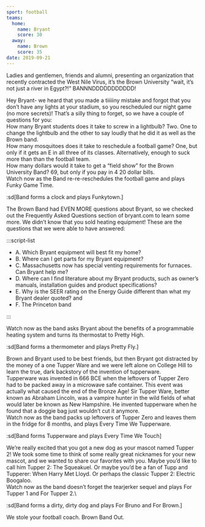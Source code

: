 ```yaml
---
sport: football
teams:
  home:
    name: Bryant
    score: 30
  away:
    name: Brown
    score: 35
date: 2019-09-21
---
```


Ladies and gentlemen, friends and alumni, presenting an organization that recently contracted the West Nile Virus, it’s the Brown University “wait, it’s not just a river in Egypt?!” BANNNDDDDDDDDDDD!

Hey Bryant- we heard that you made a tiiiiiny mistake and forgot that you don’t have any lights at your stadium, so you rescheduled our night game (no more secrets)! That’s a silly thing to forget, so we have a couple of questions for you:\
How many Bryant students does it take to screw in a lightbulb? Two. One to change the lightbulb and the other to say loudly that he did it as well as the Brown band.\
How many mosquitoes does it take to reschedule a football game? One, but only if it gets an E in all three of its classes. Alternatively, enough to suck more than than the football team.\
How many dollars would it take to get a “field show” for the Brown University Band? 69, but only if you pay in 4 20 dollar bills.\
Watch now as the Band re-re-reschedules the football game and plays Funky Game Time.

:sd[Band forms a clock and plays Funkytown.]

The Brown Band had EVEN MORE questions about Bryant, so we checked out the Frequently Asked Questions section of bryant.com to learn some more. We didn’t know that you sold heating equipment! These are the questions that we were able to have answered:

:::script-list

- A. Which Bryant equipment will best fit my home?
- B. Where can I get parts for my Bryant equipment?
- C. Massachusetts now has special venting requirements for furnaces. Can Bryant help me?
- D. Where can I find literature about my Bryant products, such as owner’s manuals, installation guides and product specifications?
- E. Why is the SEER rating on the Energy Guide different than what my Bryant dealer quoted? and
- F. The Princeton band

:::

Watch now as the band asks Bryant about the benefits of a programmable heating system and turns its thermostat to Pretty High.

:sd[Band forms a thermometer and plays Pretty Fly.]

Brown and Bryant used to be best friends, but then Bryant got distracted by the money of a one Tupper Ware and we were left alone on College Hill to learn the true, dark backstory of the invention of tupperware.\
Tupperware was invented in 666 BCE when the leftovers of Tupper Zero had to be packed away in a microwave safe container. This event was actually what caused the end of the Bronze Age! Sir Tupper Ware, better known as Abraham Lincoln, was a vampire hunter in the wild fields of what would later be known as New Hampshire. He invented tupperware when he found that a doggie bag just wouldn’t cut it anymore.\
Watch now as the band packs up leftovers of Tupper Zero and leaves them in the fridge for 8 months, and plays Every Time We Tupperware.

:sd[Band forms Tupperware and plays Every Time We Touch]

We’re really excited that you got a new dog as your mascot named Tupper 2! We took some time to think of some really great nicknames for your new mascot, and we wanted to share our favorites with you. Maybe you’d like to call him Tupper 2: The Squeakuel. Or maybe you’d be a fan of Tupp and Tupperer: When Harry Met Lloyd. Or perhaps the classic Tupper 2: Electric Boogaloo.\
Watch now as the band doesn’t forget the tearjerker sequel and plays For Tupper 1 and For Tupper 2.\

:sd[Band forms a dirty, dirty dog and plays For Bruno and For Brown.]

We stole your football coach. Brown Band Out.
